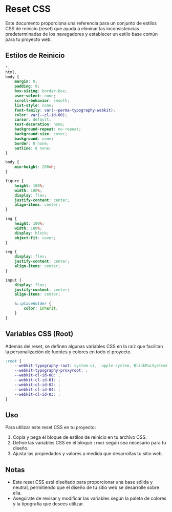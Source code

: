 # Reset CSS

Este documento proporciona una referencia para un conjunto de estilos CSS de reinicio (reset) que ayuda a eliminar las inconsistencias predeterminadas de los navegadores y establecer un estilo base común para tu proyecto web.

## Estilos de Reinicio

```css
*,
html,
body {
    margin: 0;
    padding: 0;
    box-sizing: border-box;
    user-select: none;
    scroll-behavior: smooth;
    list-style: none;
    font-family: var(--perma-typography-webkit);
    color: var(--cl-id-00);
    cursor: default;
    text-decoration: none;
    background-repeat: no-repeat;
    background-size: cover;
    background: none;
    border: 0 none;
    outline: 0 none;
}

body {
    min-height: 200vh;
}

figure {
    height: 100%;
    width: 100%;
    display: flex;
    justify-content: center;
    align-items: center;
}

img {
    height: 100%;
    width: 100%;
    display: block;
    object-fit: cover;
}

svg {
    display: flex;
    justify-content: center;
    align-items: center;
}

input {
    display: flex;
    justify-content: center;
    align-items: center;

    &::placeholder {
        color: inherit;
    }
}
```

## Variables CSS (Root)

Además del reset, se definen algunas variables CSS en la raíz que facilitan la personalización de fuentes y colores en todo el proyecto.

```css
:root {
    --webkit-typography-root: system-ui, -apple-system, BlinkMacSystemFont, 'Segoe UI', Roboto, Oxygen, Ubuntu, Cantarell, 'Open Sans', 'Helvetica Neue', sans-serif;
    --webkit-typography-proxyroot: ;
    --webkit-cl-id-00: ;
    --webkit-cl-id-01: ;
    --webkit-cl-id-02: ;
    --webkit-cl-id-04: ;
    --webkit-cl-id-03: ;
}
```

## Uso

Para utilizar este reset CSS en tu proyecto:

1. Copia y pega el bloque de estilos de reinicio en tu archivo CSS.
2. Define las variables CSS en el bloque `:root` según sea necesario para tu diseño.
3. Ajusta las propiedades y valores a medida que desarrollas tu sitio web.

## Notas

- Este reset CSS está diseñado para proporcionar una base sólida y neutral, permitiendo que el diseño de tu sitio web se desarrolle sobre ella.
- Asegúrate de revisar y modificar las variables según la paleta de colores y la tipografía que desees utilizar.
